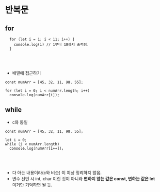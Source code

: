 # 반복문
## for
```
  for (let i = 1; i < 11; i++) {
    console.log(i) // 1부터 10까지 출력됨.
  }
```
<br><br>
- 배열에 접근하기
```
const numArr = [45, 32, 11, 98, 55];

for (let i = 0; i < numArr.length; i++) 
  console.log(numArr[i]);
```

## while
- c와 동일
```
const numArr = [45, 32, 11, 98, 55];

let i = 0;
while (i < numArr.length) 
  console.log(numArr[i++]);
```
<br><br>
- 다 아는 내용이라(c와 비슷) 이 이상 정리하지 않음.
- 변수 선언 시 int, char 이런 것이 아니라 <b>변하지 않는 값은 const, 변하는 값은 let</b>
이거만 기억하면 될 듯.
